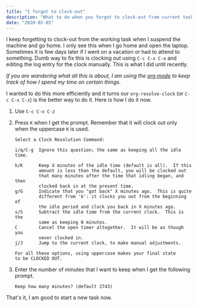 ```yaml
---
title: "I forgot to clock-out"
description: "What to do when you forgot to clock-out from current task"
date: "2020-02-05"
---
```


I keep forgetting to clock-out from the working task when I suspend
the machine and go home. I only see this when I go home and open the
laptop. Sometimes it is few days later if I went on a vacation or had
to attend to something. Dumb way to fix this is clocking out using
`C-c C-x C-o` and editing the log entry for the clock manually. This
is what I did until recently.

_If you are wandering what all this is about, I am using the [org
mode](https://orgmode.org/manual/Clocking-Work-Time.html#Clocking-Work-Time)
to keep track of how I spend my time on certain things._

I wanted to do this more efficiently and it turns our
`org-resolve-clock` (or `C-c C-x C-z`) is the better way to do it.
Here is how I do it now.

1. Use `C-c C-x C-z`

2. Press `K` when I get the prompt. Remember that it will clock out
   only when the uppercase `K` is used.
   
   ```
   Select a Clock Resolution Command:

   i/q/C-g  Ignore this question; the same as keeping all the idle time.
   
   k/K      Keep X minutes of the idle time (default is all).  If this
            amount is less than the default, you will be clocked out
            that many minutes after the time that idling began, and then
            clocked back in at the present time.
   g/G      Indicate that you "got back" X minutes ago.  This is quite
            different from 'k': it clocks you out from the beginning of
            the idle period and clock you back in X minutes ago.
   s/S      Subtract the idle time from the current clock.  This is the
            same as keeping 0 minutes.
   C        Cancel the open timer altogether.  It will be as though you
            never clocked in.
   j/J      Jump to the current clock, to make manual adjustments.
   
   For all these options, using uppercase makes your final state
   to be CLOCKED OUT.
   ```

3. Enter the number of minutes that I want to keep when I get the
   following prompt.
   ```
   Keep how many minutes? (default 2743) 
   ```
   
That's it, I am good to start a new task now.
